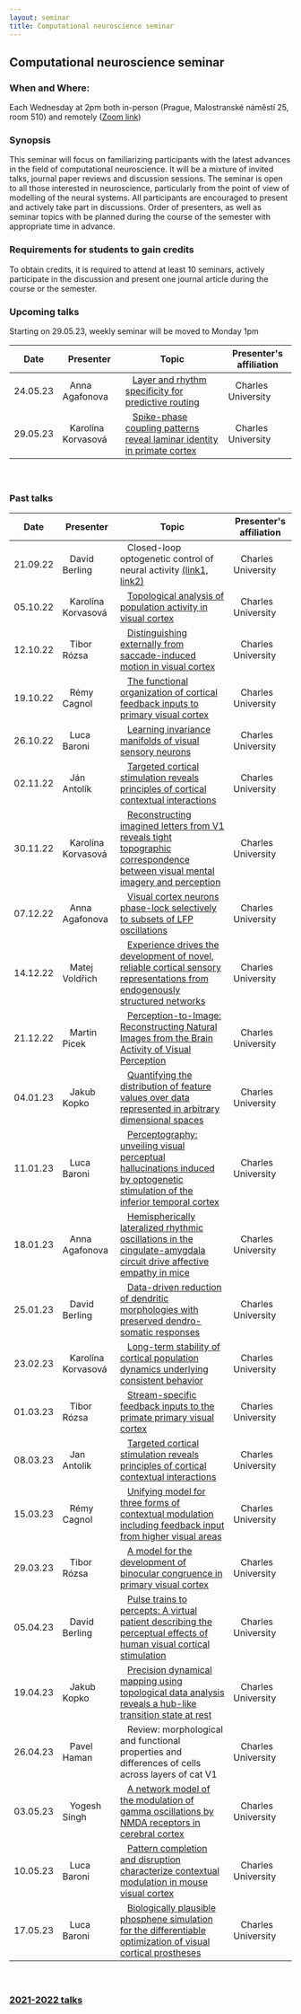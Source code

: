 ```yaml
---
layout: seminar
title: Computational neuroscience seminar
---
```


## Computational neuroscience seminar 

### When and Where: 
Each Wednesday at 2pm both in-person (Prague, Malostranské náměstí 25, room 510) and remotely ([Zoom link](https://cuni-cz.zoom.us/j/99670017268))

### Synopsis

This seminar will focus on familiarizing participants with the latest advances in the field of computational neuroscience. It will be a mixture of invited talks, journal paper reviews and discussion sessions. The seminar is open to all those interested in neuroscience, particularly from the point of view of modelling of the neural systems.
All participants are encouraged to present and actively take part in discussions. Order of presenters, as well as seminar topics with be planned during the course of the semester with appropriate time in advance.

### Requirements for students to gain credits

To obtain credits, it is required to attend at least 10 seminars, actively participate in the discussion and present one journal article during the course or the semester.

### Upcoming talks

Starting on 29.05.23, weekly seminar will be moved to Monday 1pm

|Date| Presenter | Topic  |  Presenter's affiliation |
|-------|---------------------------------|----|----|
|24.05.23 | &nbsp;&nbsp; Anna Agafonova | &nbsp;&nbsp; [Layer and rhythm specificity for predictive routing](https://www.pnas.org/doi/10.1073/pnas.2014868117)  | &nbsp;&nbsp; Charles University  |
|29.05.23 | &nbsp;&nbsp;  Karolína Korvasová | &nbsp;&nbsp;  [Spike-phase coupling patterns reveal laminar identity in primate cortex](https://elifesciences.org/articles/84512#fig3s6)| &nbsp;&nbsp;  Charles University |

#### &nbsp;

### Past talks

|Date| Presenter |Topic  | Presenter's affiliation |
|----|---------- |------|-------------------------|
|21.09.22 | &nbsp;&nbsp; David Berling | &nbsp;&nbsp; Closed-loop optogenetic control of neural activity  [(link1,](https://doi.org/10.1088/1741-2552/abb89c) [link2)](https://doi.org/10.1088/1741-2552/aaa506 )  | &nbsp;&nbsp; Charles University  |
|05.10.22 | &nbsp;&nbsp;  Karolína Korvasová | &nbsp;&nbsp;  [Topological analysis of population activity in visual cortex](https://www.ncbi.nlm.nih.gov/pmc/articles/PMC2924880/)| &nbsp;&nbsp;  Charles University |
|12.10.22 | &nbsp;&nbsp;  Tibor  Rózsa | &nbsp;&nbsp; [Distinguishing externally from saccade-induced motion in visual cortex](https://www.nature.com/articles/s41586-022-05196-w)  | &nbsp;&nbsp; Charles University  |
|19.10.22 | &nbsp;&nbsp;  Rémy Cagnol | &nbsp;&nbsp;  [The functional organization of cortical feedback inputs to primary visual cortex](http://petreanulab.org/wp-content/uploads/2018/10/Marques-et-al.-Nature-Neuroscience-2018.pdf)| &nbsp;&nbsp;  Charles University |
|26.10.22 | &nbsp;&nbsp;  Luca  Baroni | &nbsp;&nbsp; [Learning invariance manifolds of visual sensory neurons](https://openreview.net/forum?id=2dQyENiU330) | &nbsp;&nbsp; Charles University  |
|02.11.22 | &nbsp;&nbsp;  Ján Antolík | &nbsp;&nbsp; [Targeted cortical stimulation reveals principles of cortical contextual interactions](https://www.biorxiv.org/content/10.1101/2022.06.22.497254v1)  | &nbsp;&nbsp; Charles University  |
|30.11.22 | &nbsp;&nbsp; Karolína Korvasová | &nbsp;&nbsp; [Reconstructing imagined letters from V1 reveals tight topographic correspondence between visual mental imagery and perception](https://link.springer.com/article/10.1007/s00429-019-01828-6) | &nbsp;&nbsp; Charles University  |
|07.12.22 | &nbsp;&nbsp;  Anna Agafonova | &nbsp;&nbsp; [Visual cortex neurons phase-lock selectively to subsets of LFP oscillations](https://journals.physiology.org/doi/full/10.1152/jn.00496.2018) | &nbsp;&nbsp; Charles University  |
|14.12.22 | &nbsp;&nbsp;  Matej Voldřich | &nbsp;&nbsp; [Experience drives the development of novel, reliable cortical sensory representations from endogenously structured networks](https://www.biorxiv.org/content/10.1101/2022.11.14.516507v1)  | &nbsp;&nbsp; Charles University  |
|21.12.22 | &nbsp;&nbsp;  Martin Picek | &nbsp;&nbsp; [Perception-to-Image: Reconstructing Natural Images from the Brain Activity of Visual Perception](https://link.springer.com/article/10.1007/s10439-020-02502-3)  | &nbsp;&nbsp; Charles University  |
|04.01.23| &nbsp;&nbsp;  Jakub Kopko | &nbsp;&nbsp; [Quantifying the distribution of feature values over data represented in arbitrary dimensional spaces](https://www.biorxiv.org/content/10.1101/2022.11.23.517657v1) | &nbsp;&nbsp; Charles University  |
|11.01.23| &nbsp;&nbsp;  Luca Baroni | &nbsp;&nbsp; [Perceptography: unveiling visual perceptual hallucinations induced by optogenetic stimulation of the inferior temporal cortex](https://www.biorxiv.org/content/10.1101/2022.10.24.513337v1) | &nbsp;&nbsp; Charles University  |
|18.01.23| &nbsp;&nbsp;  Anna Agafonova | &nbsp;&nbsp; [Hemispherically lateralized rhythmic oscillations in the cingulate-amygdala circuit drive affective empathy in mice](https://www.cell.com/neuron/pdf/S0896-6273(22)01000-5.pdf) | &nbsp;&nbsp; Charles University  |
|25.01.23| &nbsp;&nbsp;  David Berling | &nbsp;&nbsp; [Data-driven reduction of dendritic morphologies with preserved dendro-somatic responses](https://elifesciences.org/articles/60936) | &nbsp;&nbsp; Charles University  |
|23.02.23| &nbsp;&nbsp;  Karolína Korvasová  | &nbsp;&nbsp; [Long-term stability of cortical population dynamics underlying consistent behavior](https://www.nature.com/articles/s41593-019-0555-4) | &nbsp;&nbsp; Charles University  |
|01.03.23| &nbsp;&nbsp;  Tibor  Rózsa  | &nbsp;&nbsp; [Stream-specific feedback inputs to the primate primary visual cortex](https://europepmc.org/backend/ptpmcrender.fcgi?accid=PMC7801467&blobtype=pdf) | &nbsp;&nbsp; Charles University  |
|08.03.23| &nbsp;&nbsp;  Jan Antolik | &nbsp;&nbsp; [Targeted cortical stimulation reveals principles of cortical contextual interactions](https://www.biorxiv.org/content/10.1101/2022.06.22.497254v1) | &nbsp;&nbsp; Charles University  |
|15.03.23 | &nbsp;&nbsp;  Rémy Cagnol | &nbsp;&nbsp;  [Unifying model for three forms of contextual modulation including feedback input from higher visual areas](https://www.biorxiv.org/content/10.1101/2022.05.27.493753v1.full.pdf)| &nbsp;&nbsp;  Charles University |
|29.03.23 | &nbsp;&nbsp;  Tibor  Rózsa | &nbsp;&nbsp; [A model for the development of binocular congruence in primary visual cortex](https://www.nature.com/articles/s41598-022-16739-6)  | &nbsp;&nbsp; Charles University  |
|05.04.23 | &nbsp;&nbsp; David Berling | &nbsp;&nbsp; [Pulse trains to percepts: A virtual patient describing the perceptual effects of human visual cortical stimulation](https://doi.org/10.1101/2023.03.18.532424) | &nbsp;&nbsp; Charles University  |
|19.04.23 | &nbsp;&nbsp; Jakub Kopko | &nbsp;&nbsp; [Precision dynamical mapping using topological data analysis reveals a hub-like transition state at rest](https://www.nature.com/articles/s41467-022-32381-2) | &nbsp;&nbsp; Charles University  |
|26.04.23 | &nbsp;&nbsp; Pavel Haman | &nbsp;&nbsp; Review: morphological and functional properties and differences of cells across layers of cat V1 | &nbsp;&nbsp; Charles University  |
|03.05.23 | &nbsp;&nbsp; Yogesh Singh | &nbsp;&nbsp; [A network model of the modulation of gamma oscillations by NMDA receptors in cerebral cortex](https://www.biorxiv.org/content/biorxiv/early/2022/10/04/2021.12.21.473671.full.pdf)  | &nbsp;&nbsp; Charles University  |
|10.05.23 | &nbsp;&nbsp; Luca Baroni | &nbsp;&nbsp; [Pattern completion and disruption characterize contextual modulation in mouse visual cortex](https://www.biorxiv.org/content/10.1101/2023.03.13.532473v1.full.pdf)  | &nbsp;&nbsp; Charles University  |
|17.05.23 | &nbsp;&nbsp; Luca Baroni | &nbsp;&nbsp; [Biologically plausible phosphene simulation for the differentiable optimization of visual cortical prostheses](https://www.biorxiv.org/content/10.1101/2022.12.23.521749v1)  | &nbsp;&nbsp; Charles University  |

#### &nbsp;

### [2021-2022 talks](./compneuroseminar2021.html)